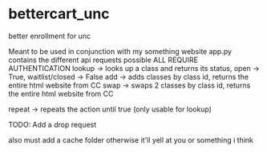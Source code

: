 # bettercart_unc
better enrollment for unc

Meant to be used in conjunction with my something website
app.py contains the different api requests possible
ALL REQUIRE AUTHENTICATION
lookup -> looks up a class and returns its status, open -> True, waitlist/closed -> False
add -> adds classes by class id, returns the entire html website from CC 
swap -> swaps 2 classes by class id, returns the entire html website from CC

repeat -> repeats the action until true (only usable for lookup)

TODO: Add a drop request

also must add a cache folder otherwise it'll yell at you or something i think


